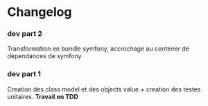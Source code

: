 # Changelog

### dev part 2
Transformation en bundle symfony, accrochage au contener de dépendances de symfony

### dev part 1
Creation des class model et des objects value + creation des testes unitaires.
**Travail en TDD**